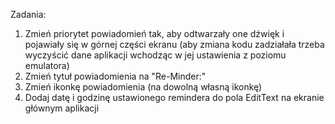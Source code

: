 Zadania:
1. Zmień priorytet powiadomień tak, aby odtwarzały one dźwięk i pojawiały się w górnej części ekranu (aby zmiana kodu zadziałała trzeba wyczyścić dane aplikacji wchodząc w jej ustawienia z poziomu emulatora)
2. Zmień tytuł powiadomienia na "Re-Minder:"
3. Zmień ikonkę powiadomienia (na dowolną własną ikonkę)
4. Dodaj datę i godzinę ustawionego remindera do pola EditText na ekranie głównym aplikacji
